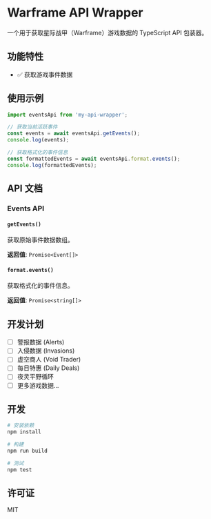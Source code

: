 # Warframe API Wrapper

一个用于获取星际战甲（Warframe）游戏数据的 TypeScript API 包装器。

## 功能特性

- ✅ 获取游戏事件数据

## 使用示例

```typescript
import eventsApi from 'my-api-wrapper';

// 获取当前活跃事件
const events = await eventsApi.getEvents();
console.log(events);

// 获取格式化的事件信息
const formattedEvents = await eventsApi.format.events();
console.log(formattedEvents);
```

## API 文档

### Events API

#### `getEvents()`
获取原始事件数据数组。

**返回值**: `Promise<Event[]>`

#### `format.events()`
获取格式化的事件信息。

**返回值**: `Promise<string[]>`

## 开发计划

- [ ] 警报数据 (Alerts)
- [ ] 入侵数据 (Invasions)
- [ ] 虚空商人 (Void Trader)
- [ ] 每日特惠 (Daily Deals)
- [ ] 夜灵平野循环
- [ ] 更多游戏数据...

## 开发

```bash
# 安装依赖
npm install

# 构建
npm run build

# 测试
npm test
```

## 许可证

MIT